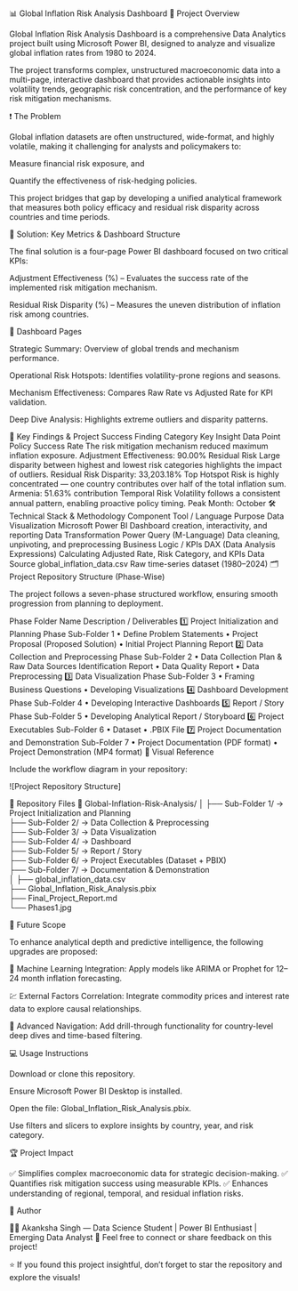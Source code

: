 📊 Global Inflation Risk Analysis Dashboard
🧠 Project Overview

Global Inflation Risk Analysis Dashboard is a comprehensive Data Analytics project built using Microsoft Power BI, designed to analyze and visualize global inflation rates from 1980 to 2024.

The project transforms complex, unstructured macroeconomic data into a multi-page, interactive dashboard that provides actionable insights into volatility trends, geographic risk concentration, and the performance of key risk mitigation mechanisms.

❗ The Problem

Global inflation datasets are often unstructured, wide-format, and highly volatile, making it challenging for analysts and policymakers to:

Measure financial risk exposure, and

Quantify the effectiveness of risk-hedging policies.

This project bridges that gap by developing a unified analytical framework that measures both policy efficacy and residual risk disparity across countries and time periods.

🚀 Solution: Key Metrics & Dashboard Structure

The final solution is a four-page Power BI dashboard focused on two critical KPIs:

Adjustment Effectiveness (%) – Evaluates the success rate of the implemented risk mitigation mechanism.

Residual Risk Disparity (%) – Measures the uneven distribution of inflation risk among countries.

🧭 Dashboard Pages

Strategic Summary: Overview of global trends and mechanism performance.

Operational Risk Hotspots: Identifies volatility-prone regions and seasons.

Mechanism Effectiveness: Compares Raw Rate vs Adjusted Rate for KPI validation.

Deep Dive Analysis: Highlights extreme outliers and disparity patterns.

🎯 Key Findings & Project Success
Finding Category	Key Insight	Data Point
Policy Success Rate	The risk mitigation mechanism reduced maximum inflation exposure.	Adjustment Effectiveness: 90.00%
Residual Risk	Large disparity between highest and lowest risk categories highlights the impact of outliers.	Residual Risk Disparity: 33,203.18%
Top Hotspot	Risk is highly concentrated — one country contributes over half of the total inflation sum.	Armenia: 51.63% contribution
Temporal Risk	Volatility follows a consistent annual pattern, enabling proactive policy timing.	Peak Month: October
🛠️ Technical Stack & Methodology
Component	Tool / Language	Purpose
Data Visualization	Microsoft Power BI	Dashboard creation, interactivity, and reporting
Data Transformation	Power Query (M-Language)	Data cleaning, unpivoting, and preprocessing
Business Logic / KPIs	DAX (Data Analysis Expressions)	Calculating Adjusted Rate, Risk Category, and KPIs
Data Source	global_inflation_data.csv	Raw time-series dataset (1980–2024)
🗂️ Project Repository Structure (Phase-Wise)

The project follows a seven-phase structured workflow, ensuring smooth progression from planning to deployment.

Phase	Folder Name	Description / Deliverables
1️⃣ Project Initialization and Planning Phase	Sub-Folder 1	• Define Problem Statements
• Project Proposal (Proposed Solution)
• Initial Project Planning Report
2️⃣ Data Collection and Preprocessing Phase	Sub-Folder 2	• Data Collection Plan & Raw Data Sources Identification Report
• Data Quality Report
• Data Preprocessing
3️⃣ Data Visualization Phase	Sub-Folder 3	• Framing Business Questions
• Developing Visualizations
4️⃣ Dashboard Development Phase	Sub-Folder 4	• Developing Interactive Dashboards
5️⃣ Report / Story Phase	Sub-Folder 5	• Developing Analytical Report / Storyboard
6️⃣ Project Executables	Sub-Folder 6	• Dataset
• .PBIX File
7️⃣ Project Documentation and Demonstration	Sub-Folder 7	• Project Documentation (PDF format)
• Project Demonstration (MP4 format)
📌 Visual Reference

Include the workflow diagram in your repository:

![Project Repository Structure]

📁 Repository Files
📂 Global-Inflation-Risk-Analysis/
│
├── Sub-Folder 1/   → Project Initialization and Planning  
├── Sub-Folder 2/   → Data Collection & Preprocessing  
├── Sub-Folder 3/   → Data Visualization  
├── Sub-Folder 4/   → Dashboard  
├── Sub-Folder 5/   → Report / Story  
├── Sub-Folder 6/   → Project Executables (Dataset + PBIX)  
├── Sub-Folder 7/   → Documentation & Demonstration  
│
├── global_inflation_data.csv  
├── Global_Inflation_Risk_Analysis.pbix  
├── Final_Project_Report.md  
└── Phases1.jpg

🔮 Future Scope

To enhance analytical depth and predictive intelligence, the following upgrades are proposed:

🤖 Machine Learning Integration: Apply models like ARIMA or Prophet for 12–24 month inflation forecasting.

💹 External Factors Correlation: Integrate commodity prices and interest rate data to explore causal relationships.

🧭 Advanced Navigation: Add drill-through functionality for country-level deep dives and time-based filtering.

💻 Usage Instructions

Download or clone this repository.

Ensure Microsoft Power BI Desktop is installed.

Open the file: Global_Inflation_Risk_Analysis.pbix.

Use filters and slicers to explore insights by country, year, and risk category.

🏆 Project Impact

✅ Simplifies complex macroeconomic data for strategic decision-making.
✅ Quantifies risk mitigation success using measurable KPIs.
✅ Enhances understanding of regional, temporal, and residual inflation risks.

💬 Author

👩‍💻 Akanksha Singh — Data Science Student | Power BI Enthusiast | Emerging Data Analyst
📧 Feel free to connect or share feedback on this project!

⭐ If you found this project insightful, don’t forget to star the repository and explore the visuals!
